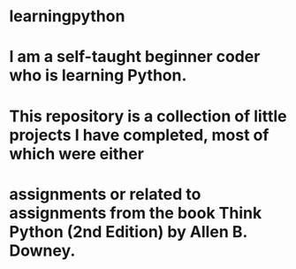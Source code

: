 # learningpython

# I am a self-taught beginner coder who is learning Python. 
# This repository is a collection of little projects I have completed, most of which were either 
# assignments or related to assignments from the book Think Python (2nd Edition) by Allen B. Downey. 
